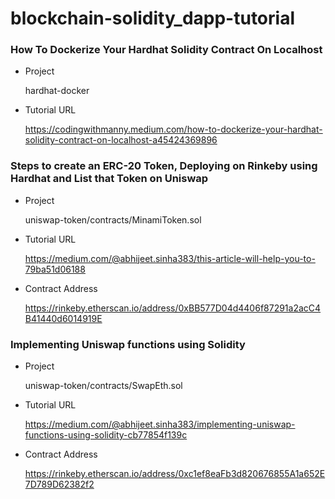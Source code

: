 # blockchain-solidity_dapp-tutorial

### How To Dockerize Your Hardhat Solidity Contract On Localhost

- Project

  hardhat-docker

- Tutorial URL

  https://codingwithmanny.medium.com/how-to-dockerize-your-hardhat-solidity-contract-on-localhost-a45424369896

### Steps to create an ERC-20 Token, Deploying on Rinkeby using Hardhat and List that Token on Uniswap

- Project

  uniswap-token/contracts/MinamiToken.sol

- Tutorial URL 

  https://medium.com/@abhijeet.sinha383/this-article-will-help-you-to-79ba51d06188

- Contract Address

  https://rinkeby.etherscan.io/address/0xBB577D04d4406f87291a2acC4B41440d6014919E
  
### Implementing Uniswap functions using Solidity

- Project

  uniswap-token/contracts/SwapEth.sol

- Tutorial URL 

  https://medium.com/@abhijeet.sinha383/implementing-uniswap-functions-using-solidity-cb77854f139c

- Contract Address

  https://rinkeby.etherscan.io/address/0xc1ef8eaFb3d820676855A1a652E7D789D62382f2
  